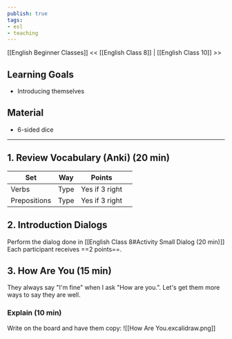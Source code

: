 ```yaml
---
publish: true
tags:
- esl
- teaching
---
```


[[English Beginner Classes]]
<< [[English Class 8]] | [[English Class 10]] >>

## Learning Goals
- Introducing themselves

## Material
- 6-sided dice

---

## 1. Review Vocabulary (Anki) (20 min)


| Set          | Way  | Points         |     |
| ------------ | ---- | -------------- | --- |
| Verbs        | Type | Yes if 3 right |     |
| Prepositions | Type | Yes if 3 right |     |

## 2. Introduction Dialogs
Perform the dialog done in [[English Class 8#Activity Small Dialog (20 min)]]
Each participant receives ==2 points==.

## 3. How Are You (15 min)
They always say "I'm fine" when I ask "How are you.". Let's get them more ways to say they are well.

### Explain (10 min)
Write on the board and have them copy:
![[How Are You.excalidraw.png]]
